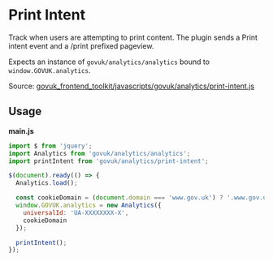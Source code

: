 # Print Intent

Track when users are attempting to print content. The plugin sends a Print
intent event and a /print prefixed pageview.

Expects an instance of `govuk/analytics/analytics` bound to
`window.GOVUK.analytics`.

Source: [govuk_frontend_toolkit/javascripts/govuk/analytics/print-intent.js](https://github.com/alphagov/govuk_frontend_toolkit/blob/master/javascripts/govuk/analytics/print-intent.js)

## Usage

**main.js**

```javascript
import $ from 'jquery';
import Analytics from 'govuk/analytics/analytics';
import printIntent from 'govuk/analytics/print-intent';

$(document).ready(() => {
  Analytics.load();

  const cookieDomain = (document.domain === 'www.gov.uk') ? '.www.gov.uk' : document.domain;
  window.GOVUK.analytics = new Analytics({
    universalId: 'UA-XXXXXXXX-X',
    cookieDomain
  });

  printIntent();
});
```
